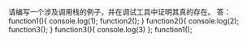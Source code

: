 请编写一个涉及调用栈的例子，并在调试工具中证明其真的存在。
答：
function1(){
    console.log(1);
    function2();
}
function2(){
    console.log(2);
    function3();
}
function3(){
    console.log(3)
};
function1();